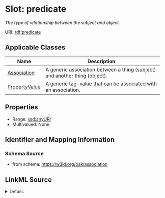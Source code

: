 # Slot: predicate
_The type of relationship between the subject and object._


URI: [rdf:predicate](rdf:predicate)



<!-- no inheritance hierarchy -->




## Applicable Classes

| Name | Description |
| --- | --- |
[Association](Association.md) | A generic association between a thing (subject) and another thing (object).
[PropertyValue](PropertyValue.md) | A generic tag-value that can be associated with an association.






## Properties

* Range: [xsd:anyURI](xsd:anyURI)
* Multivalued: None







## Identifier and Mapping Information







### Schema Source


* from schema: https://w3id.org/oak/association




## LinkML Source

<details>
```yaml
name: predicate
description: The type of relationship between the subject and object.
from_schema: https://w3id.org/oak/association
rank: 1000
slot_uri: rdf:predicate
alias: predicate
domain_of:
- Association
- PropertyValue
range: uriorcurie

```
</details>